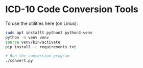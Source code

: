# ICD-10 Code Conversion Tools

To use the utilities here (on Linux):

```bash
sudo apt installt python3 python3-venv
python -m venv venv
source venv/bin/activate
pip install -r requirements.txt

# Run the conversion program
./convert.py
```
